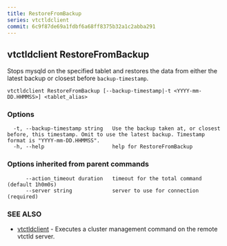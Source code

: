 ```yaml
---
title: RestoreFromBackup
series: vtctldclient
commit: 6c9f87de69a1fdbf6a68ff8375b32a1c2abba291
---
```

## vtctldclient RestoreFromBackup

Stops mysqld on the specified tablet and restores the data from either the latest backup or closest before `backup-timestamp`.

```
vtctldclient RestoreFromBackup [--backup-timestamp|-t <YYYY-mm-DD.HHMMSS>] <tablet_alias>
```

### Options

```
  -t, --backup-timestamp string   Use the backup taken at, or closest before, this timestamp. Omit to use the latest backup. Timestamp format is "YYYY-mm-DD.HHMMSS".
  -h, --help                      help for RestoreFromBackup
```

### Options inherited from parent commands

```
      --action_timeout duration   timeout for the total command (default 1h0m0s)
      --server string             server to use for connection (required)
```

### SEE ALSO

* [vtctldclient](../)	 - Executes a cluster management command on the remote vtctld server.


